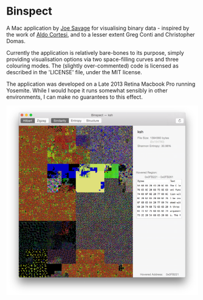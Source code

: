 # Binspect

A Mac application by [Joe Savage](http://www.reinterpretcast.com/) for visualising binary data - inspired by the work of [Aldo Cortesi](http://corte.si/posts/visualisation/binvis/index.html), and to a lesser extent Greg Conti and Christopher Domas.

Currently the application is relatively bare-bones to its purpose, simply providing visualisation options via two space-filling curves and three colouring modes. The (slightly over-commented) code is licensed as described in the 'LICENSE' file, under the MIT license.

The application was developed on a Late 2013 Retina Macbook Pro running Yosemite. While I would hope it runs somewhat sensibly in other environments, I can make no guarantees to this effect.

![Binspect '/bin/ksh' screenshot](./screenshot.png?raw=true)